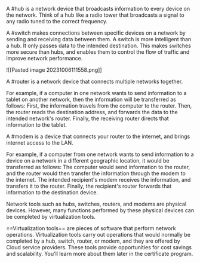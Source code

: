 A #hub is a network device that broadcasts information to every device on the network. Think of a hub like a radio tower that broadcasts a signal to any radio tuned to the correct frequency.

A #switch makes connections between specific devices on a network by sending and receiving data between them. A switch is more intelligent than a hub. It only passes data to the intended destination. This makes switches more secure than hubs, and enables them to control the flow of traffic and improve network performance.

![[Pasted image 20231006111558.png]]

A #router is a network device that connects multiple networks together.

For example, if a computer in one network wants to send information to a tablet on another network, then the information will be transferred as follows: First, the information travels from the computer to the router. Then, the router reads the destination address, and forwards the data to the intended network's router. Finally, the receiving router directs that information to the tablet.

A #modem is a device that connects your router to the internet, and brings internet access to the LAN.

For example, if a computer from one network wants to send information to a device on a network in a different geographic location, it would be transferred as follows: The computer would send information to the router, and the router would then transfer the information through the modem to the internet. The intended recipient's modem receives the information, and transfers it to the router. Finally, the recipient's router forwards that information to the destination device.

Network tools such as hubs, switches, routers, and modems are physical devices. However, many functions performed by these physical devices can be completed by virtualization tools.

==Virtualization tools== are pieces of software that perform network operations. Virtualization tools carry out operations that would normally be completed by a hub, switch, router, or modem, and they are offered by Cloud service providers. These tools provide opportunities for cost savings and scalability. You'll learn more about them later in the certificate program.